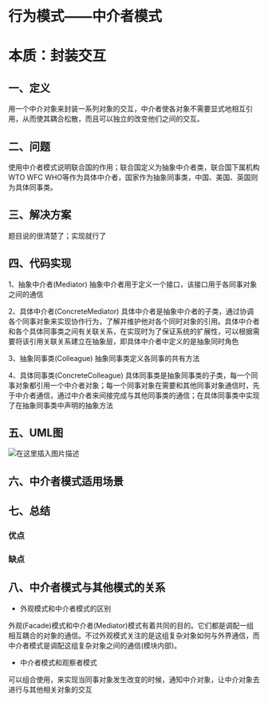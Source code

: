 # 行为模式——中介者模式
# 本质：封装交互
## 一、定义
用一个中介对象来封装一系列对象的交互，中介者使各对象不需要显式地相互引用，从而使其耦合松散，而且可以独立的改变他们之间的交互。
## 二、问题
使用中介者模式说明联合国的作用；联合国定义为抽象中介者类，联合国下属机构WTO WFC WHO等作为具体中介者，国家作为抽象同事类，中国、美国、英国则为具体同事类。
## 三、解决方案
题目说的很清楚了；实现就行了
## 四、代码实现
1、抽象中介者(Mediator)
抽象中介者用于定义一个接口，该接口用于各同事对象之间的通信

2、具体中介者(ConcreteMediator)
具体中介者是抽象中介者的子类，通过协调各个同事对象来实现协作行为，了解并维护他对各个同时对象的引用。具体中介者和各个具体同事类之间有关联关系，在实现时为了保证系统的扩展性，可以根据需要将该引用关联关系建立在抽象层，即具体中介者中定义的是抽象同时角色

3、抽象同事类(Colleague)
抽象同事类定义各同事的共有方法

4、具体同事类(ConcreteColleague)
具体同事类是抽象同事类的子类，每一个同事对象都引用一个中介者对象；每一个同事对象在需要和其他同事对象通信时，先于中介者通信，通过中介者来间接完成与其他同事类的通信；在具体同事类中实现了在抽象同事类中声明的抽象方法
## 五、UML图
![在这里插入图片描述](https://img-blog.csdnimg.cn/9ffa99183d404402a8c15c8fe6c30815.png#pic_center)
## 六、中介者模式适用场景
## 七、总结
### 优点
### 缺点
## 八、中介者模式与其他模式的关系
- 外观模式和中介者模式的区别

外观(Facade)模式和中介者(Mediator)模式有着共同的目的。它们都是调配一组相互耦合的对象的通信。不过外观模式关注的是这组复杂对象如何与外界通信，而中介者模式是调配这组复杂对象之间的通信(模块内部)。

- 中介者模式和观察者模式

可以组合使用，来实现当同事对象发生改变的时候，通知中介对象，让中介对象去进行与其他相关对象的交互
